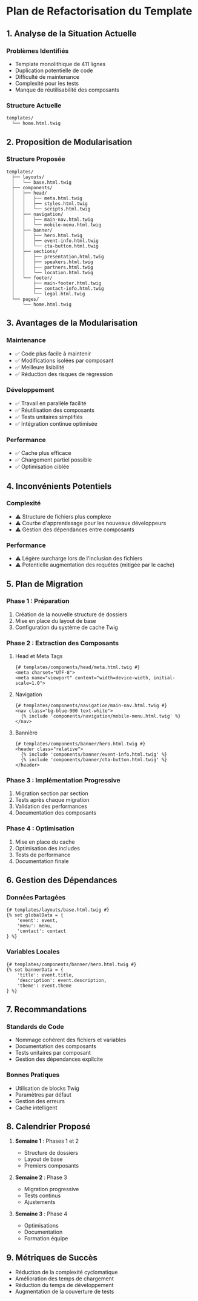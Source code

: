 # Plan de Refactorisation du Template

## 1. Analyse de la Situation Actuelle

### Problèmes Identifiés

- Template monolithique de 411 lignes
- Duplication potentielle de code
- Difficulté de maintenance
- Complexité pour les tests
- Manque de réutilisabilité des composants

### Structure Actuelle

```
templates/
  └── home.html.twig
```

## 2. Proposition de Modularisation

### Structure Proposée

```
templates/
  ├── layouts/
  │   └── base.html.twig
  ├── components/
  │   ├── head/
  │   │   ├── meta.html.twig
  │   │   ├── styles.html.twig
  │   │   └── scripts.html.twig
  │   ├── navigation/
  │   │   ├── main-nav.html.twig
  │   │   └── mobile-menu.html.twig
  │   ├── banner/
  │   │   ├── hero.html.twig
  │   │   ├── event-info.html.twig
  │   │   └── cta-button.html.twig
  │   ├── sections/
  │   │   ├── presentation.html.twig
  │   │   ├── speakers.html.twig
  │   │   ├── partners.html.twig
  │   │   └── location.html.twig
  │   └── footer/
  │       ├── main-footer.html.twig
  │       ├── contact-info.html.twig
  │       └── legal.html.twig
  └── pages/
      └── home.html.twig
```

## 3. Avantages de la Modularisation

### Maintenance

- ✅ Code plus facile à maintenir
- ✅ Modifications isolées par composant
- ✅ Meilleure lisibilité
- ✅ Réduction des risques de régression

### Développement

- ✅ Travail en parallèle facilité
- ✅ Réutilisation des composants
- ✅ Tests unitaires simplifiés
- ✅ Intégration continue optimisée

### Performance

- ✅ Cache plus efficace
- ✅ Chargement partiel possible
- ✅ Optimisation ciblée

## 4. Inconvénients Potentiels

### Complexité

- ⚠️ Structure de fichiers plus complexe
- ⚠️ Courbe d'apprentissage pour les nouveaux développeurs
- ⚠️ Gestion des dépendances entre composants

### Performance

- ⚠️ Légère surcharge lors de l'inclusion des fichiers
- ⚠️ Potentielle augmentation des requêtes (mitigée par le cache)

## 5. Plan de Migration

### Phase 1 : Préparation

1. Création de la nouvelle structure de dossiers
2. Mise en place du layout de base
3. Configuration du système de cache Twig

### Phase 2 : Extraction des Composants

1. Head et Meta Tags

   ```twig
   {# templates/components/head/meta.html.twig #}
   <meta charset="UTF-8">
   <meta name="viewport" content="width=device-width, initial-scale=1.0">
   ```

2. Navigation

   ```twig
   {# templates/components/navigation/main-nav.html.twig #}
   <nav class="bg-blue-900 text-white">
     {% include 'components/navigation/mobile-menu.html.twig' %}
   </nav>
   ```

3. Bannière
   ```twig
   {# templates/components/banner/hero.html.twig #}
   <header class="relative">
     {% include 'components/banner/event-info.html.twig' %}
     {% include 'components/banner/cta-button.html.twig' %}
   </header>
   ```

### Phase 3 : Implémentation Progressive

1. Migration section par section
2. Tests après chaque migration
3. Validation des performances
4. Documentation des composants

### Phase 4 : Optimisation

1. Mise en place du cache
2. Optimisation des includes
3. Tests de performance
4. Documentation finale

## 6. Gestion des Dépendances

### Données Partagées

```twig
{# templates/layouts/base.html.twig #}
{% set globalData = {
    'event': event,
    'menu': menu,
    'contact': contact
} %}
```

### Variables Locales

```twig
{# templates/components/banner/hero.html.twig #}
{% set bannerData = {
    'title': event.title,
    'description': event.description,
    'theme': event.theme
} %}
```

## 7. Recommandations

### Standards de Code

- Nommage cohérent des fichiers et variables
- Documentation des composants
- Tests unitaires par composant
- Gestion des dépendances explicite

### Bonnes Pratiques

- Utilisation de blocks Twig
- Paramètres par défaut
- Gestion des erreurs
- Cache intelligent

## 8. Calendrier Proposé

1. **Semaine 1** : Phases 1 et 2

   - Structure de dossiers
   - Layout de base
   - Premiers composants

2. **Semaine 2** : Phase 3

   - Migration progressive
   - Tests continus
   - Ajustements

3. **Semaine 3** : Phase 4
   - Optimisations
   - Documentation
   - Formation équipe

## 9. Métriques de Succès

- Réduction de la complexité cyclomatique
- Amélioration des temps de chargement
- Réduction du temps de développement
- Augmentation de la couverture de tests
